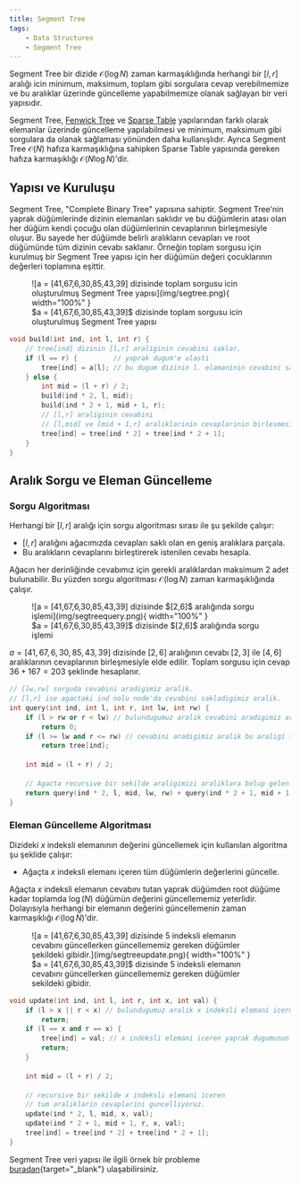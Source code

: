```yaml
---
title: Segment Tree
tags:
    - Data Structures
    - Segment Tree
---
```


Segment Tree bir dizide $\mathcal{O}(\log N)$ zaman karmaşıklığında herhangi bir $[l,r]$ aralığı icin minimum, maksimum, toplam gibi sorgulara cevap verebilmemize ve bu aralıklar üzerinde güncelleme yapabilmemize olanak sağlayan bir veri yapısıdır.

Segment Tree, [Fenwick Tree](fenwick-tree.md) ve [Sparse Table](sparse-table.md) yapılarından farklı olarak elemanlar üzerinde güncelleme yapılabilmesi ve minimum, maksimum gibi sorgulara da olanak sağlaması yönünden daha kullanışlıdır. Ayrıca Segment Tree $\mathcal{O}(N)$ hafıza karmaşıklığına sahipken Sparse Table yapısında gereken hafıza karmaşıklığı $\mathcal{O}(N \log N)$'dir.

## Yapısı ve Kuruluşu
Segment Tree, "Complete Binary Tree" yapısına sahiptir. Segment Tree'nin yaprak düğümlerinde dizinin elemanları saklıdır ve bu düğümlerin atası olan her düğüm kendi çocuğu olan düğümlerinin cevaplarının birleşmesiyle oluşur. Bu sayede her düğümde belirli aralıkların cevapları ve root düğümünde tüm dizinin cevabı saklanır. Örneğin toplam sorgusu için kurulmuş bir Segment Tree yapısı için her düğümün değeri çocuklarının değerleri toplamına eşittir.

<figure markdown="span">
![a = [41,67,6,30,85,43,39] dizisinde toplam sorgusu icin oluşturulmuş Segment Tree yapısı](img/segtree.png){ width="100%" }
<figcaption>$a = [41,67,6,30,85,43,39]$ dizisinde toplam sorgusu icin oluşturulmuş Segment Tree yapısı</figcaption>
</figure>

```c++
void build(int ind, int l, int r) {
    // tree[ind] dizinin [l,r] araliginin cevabini saklar.
    if (l == r) {         // yaprak dugum'e ulasti
        tree[ind] = a[l]; // bu dugum dizinin l. elamaninin cevabini saklar
    } else {
        int mid = (l + r) / 2;
        build(ind * 2, l, mid);
        build(ind * 2 + 1, mid + 1, r);
        // [l,r] araliginin cevabini
        // [l,mid] ve [mid + 1,r] araliklarinin cevaplarinin birlesmesiyle olusur.
        tree[ind] = tree[ind * 2] + tree[ind * 2 + 1];
    }
}
```

## Aralık Sorgu ve Eleman Güncelleme

### Sorgu Algoritması

Herhangi bir $[l,r]$ aralığı için sorgu algoritması sırası ile şu şekilde çalışır:
- $[l,r]$ aralığını ağacımızda cevapları saklı olan en geniş aralıklara parçala.
- Bu aralıkların cevaplarını birleştirerek istenilen cevabı hesapla.

Ağacın her derinliğinde cevabımız için gerekli aralıklardan maksimum $2$ adet bulunabilir. Bu yüzden sorgu algoritması $\mathcal{O}(\log N)$ zaman karmaşıklığında çalışır.

<figure markdown="span">
![a = [41,67,6,30,85,43,39] dizisinde $[2,6]$ aralığında sorgu işlemi](img/segtreequery.png){ width="100%" }
<figcaption>$a = [41,67,6,30,85,43,39]$ dizisinde $[2,6]$ aralığında sorgu işlemi</figcaption>
</figure>

$a = [41,67,6,30,85,43,39]$ dizisinde $[2,6]$ aralığının cevabı $[2,3]$ ile $[4,6]$ aralıklarının cevaplarının birleşmesiyle elde edilir. Toplam sorgusu için cevap $36+167=203$ şeklinde hesaplanır.

```c++
// [lw,rw] sorguda cevabini aradigimiz aralik.
// [l,r] ise agactaki ind nolu node'da cevabini sakladigimiz aralik.
int query(int ind, int l, int r, int lw, int rw) {
    if (l > rw or r < lw) // bulundugumuz aralik cevabini aradigimiz araligin disinda.
        return 0;
    if (l >= lw and r <= rw) // cevabini aradigimiz aralik bu araligi tamamen kapsiyor.
        return tree[ind];

    int mid = (l + r) / 2;

    // Agacta recursive bir sekilde araligimizi araliklara bolup gelen cevaplari birlestiyoruz.
    return query(ind * 2, l, mid, lw, rw) + query(ind * 2 + 1, mid + 1, r, lw, rw);
}
```

### Eleman Güncelleme Algoritması

Dizideki $x$ indeksli elemanının değerini güncellemek için kullanılan algoritma şu şeklide çalışır:

- Ağaçta $x$ indeksli elemanı içeren tüm düğümlerin değerlerini güncelle.

Ağaçta $x$ indeksli elemanın cevabını tutan yaprak düğümden root düğüme kadar toplamda $\log(N)$ düğümün değerini güncellememiz yeterlidir. Dolayısıyla herhangi bir elemanın değerini güncellemenin zaman karmaşıklığı $\mathcal{O}(\log N)$'dir.

<figure markdown="span">
![a = [41,67,6,30,85,43,39] dizisinde 5 indeksli elemanın cevabını güncellerken güncellememiz gereken düğümler şekildeki gibidir.](img/segtreeupdate.png){ width="100%" }
<figcaption>$a = [41,67,6,30,85,43,39]$ dizisinde 5 indeksli elemanın cevabını güncellerken güncellememiz gereken düğümler sekildeki gibidir.</figcaption>
</figure>

```c++
void update(int ind, int l, int r, int x, int val) {
    if (l > x || r < x) // bulundugumuz aralik x indeksli elemani icermiyor.
        return;
    if (l == x and r == x) {
        tree[ind] = val; // x indeksli elemani iceren yaprak dugumunun cevabini guncelliyoruz.
        return;
    }

    int mid = (l + r) / 2;

    // recursive bir sekilde x indeksli elemani iceren
    // tum araliklarin cevaplarini guncelliyoruz.
    update(ind * 2, l, mid, x, val);
    update(ind * 2 + 1, mid + 1, r, x, val);
    tree[ind] = tree[ind * 2] + tree[ind * 2 + 1];
}
```

Segment Tree veri yapısı ile ilgili örnek bir probleme [buradan](https://codeforces.com/gym/100739/problem/A){target="_blank"} ulaşabilirsiniz.
